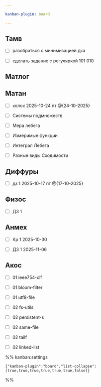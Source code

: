 ```yaml
---

kanban-plugin: board

---
```


## Тамв

- [ ] разобраться с минимизацией дка
- [ ] сделать задание с регуляркой 101 010


## Матлог



## Матан

- [ ] колок 2025-10-24 пт @{24-10-2025}
- [ ] Системы подмножеств
- [ ] Мера лебега
- [ ] Измеримые функции
- [ ] Интеграл Лебега
- [ ] Разные виды Сходимости


## Диффуры

- [ ] дз 1 2025-10-17 пт @{17-10-2025}


## Физос

- [ ] ДЗ 1


## Анмех

- [ ] Кр 1 2025-10-30
- [ ] ДЗ 1 2025-11-06


## Акос

- [ ] 01 ieee754-clf
- [ ] 01 bloom-filter
- [ ] 01 utf8-file
- [ ] 02 fs-utils
- [ ] 02 persistent-s
- [ ] 02 same-file
- [ ] 02 tailf
- [ ] 02 linked-list




%% kanban:settings
```
{"kanban-plugin":"board","list-collapse":[true,true,true,true,true,true,false]}
```
%%